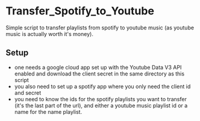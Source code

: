 # Transfer_Spotify_to_Youtube
Simple script to transfer playlists from spotify to youtube music (as youtube music is actually worth it's money). 
## Setup
- one needs a google cloud app set up with the Youtube Data V3 API enabled and download the client secret in the same directory as this script
- you also need to set up a spotify app where you only need the client id and secret
- you need to know the ids for the spotify playlists you want to transfer (it's the last part of the url), and either a youtube music playlist id or a name for the name playlist.

